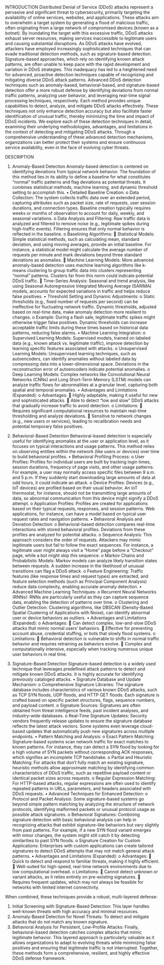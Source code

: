 INTRODUCTION
Distributed Denial of Service (DDoS) attacks represent a pervasive and significant threat to cybersecurity, primarily targeting the availability of online services, websites, and applications. These attacks aim to overwhelm a target system by generating a flood of malicious traffic, often originating from a large network of compromised devices (known as a botnet). By inundating the target with this excessive traffic, DDoS attacks exhaust server resources, making services inaccessible to legitimate users and causing substantial disruptions.
As DDoS attacks have evolved, attackers have employed increasingly sophisticated techniques that can evade traditional detection methods, such as signature-based detection. Signature-based approaches, which rely on identifying known attack patterns, are often unable to keep pace with the rapid development and variation in DDoS strategies. This inadequacy has led to a heightened need for advanced, proactive detection techniques capable of recognizing and mitigating diverse DDoS attack patterns.
Advanced DDoS detection techniques such as anomaly-based, behavioral-based, and signature-based detection offer a more robust defense by identifying deviations from normal traffic patterns, analyzing user behavior, and leveraging real-time signal processing techniques, respectively. Each method provides unique capabilities to detect, analyze, and mitigate DDoS attacks effectively. These techniques not only enhance detection accuracy but also facilitate faster identification of unusual traffic, thereby minimizing the time and impact of DDoS incidents.
We explore each of these detection techniques in detail, examining their underlying methodologies, advantages, and limitations in the context of detecting and mitigating DDoS attacks. Through a comprehensive understanding of these advanced detection mechanisms, organizations can better protect their systems and ensure continuous service availability, even in the face of evolving cyber threats.


DESCRIPTION
1. Anomaly-Based Detection
Anomaly-based detection is centered on identifying deviations from typical network behavior. The foundation of this method lies in its ability to define a baseline for what constitutes “normal” traffic patterns and flag deviations as potential threats. It combines statistical methods, machine learning, and dynamic threshold setting to accomplish this.
•	Detailed Baseline Creation:
o	Data Collection: The system collects traffic data over an extended period, capturing attributes such as packet size, rate of requests, user session durations, and connection types. Baseline creation typically requires weeks or months of observation to account for daily, weekly, and seasonal variations.
o	Data Analysis and Filtering: Raw traffic data is analyzed and filtered to remove noise (e.g., legitimate spikes during high-traffic events). Filtering ensures that only normal behavior is reflected in the baseline.
o	Baselining Algorithms:
	Statistical Models: Simple statistical methods, such as calculating mean, standard deviation, and using moving averages, provide an initial baseline. For instance, a statistical model might calculate the average number of requests per minute and mark deviations beyond three standard deviations as anomalies.
	Machine Learning Models: More advanced anomaly-based detection uses machine learning algorithms like k-means clustering to group traffic data into clusters representing “normal” patterns. Clusters far from this norm could indicate potential DDoS traffic.
	Time-Series Analysis: Seasonal and trend analysis, like using Seasonal Autoregressive Integrated Moving Average (SARIMA) models, accounts for expected variations in traffic and helps reduce false positives.
•	Threshold Setting and Dynamic Adjustments:
o	Static thresholds (e.g., fixed number of requests per second) can be ineffective for fluctuating network traffic. Dynamic thresholds, adjusted based on real-time data, make anomaly detection more resilient to changes.
o	Example: During a flash sale, legitimate traffic spikes might otherwise trigger false positives. Dynamic thresholds can increase acceptable traffic limits during these times based on historical data patterns, reducing false alarms.
•	Machine Learning Integration:
o	Supervised Learning Models: Supervised models, trained on labeled data (e.g., known attack vs. legitimate traffic), improve detection by learning specific features associated with attacks.
o	Unsupervised Learning Models: Unsupervised learning techniques, such as autoencoders, can identify anomalies without labeled data by compressing data into a lower-dimensional space. Deviations in the reconstruction error of autoencoders indicate potential anomalies.
o	Deep Learning Models: Complex networks like Convolutional Neural Networks (CNNs) and Long Short-Term Memory (LSTM) models can analyze traffic flows for abnormalities at a granular level, capturing both spatial and temporal anomalies.
•	Advantages and Limitations (Expanded):
o	Advantages:
	Highly adaptable, making it useful for new and sophisticated attacks.
	Able to detect “low and slow” DDoS attacks that gradually increase traffic to avoid detection.
o	Limitations:
	Requires significant computational resources to maintain real-time thresholding and analyze deviations.
	Sensitive to network changes (e.g., new users or services), leading to recalibration needs and potential temporary false positives.




2. Behavioral-Based Detection
Behavioral-based detection is especially useful for identifying anomalies at the user or application level, as it focuses on typical interactions and usage patterns. This method relies on observing entities within the network (like users or devices) over time to build behavioral profiles.
•	Behavioral Profiling Process:
o	User Profiles: Profiles for individual users are built by tracking login times, session durations, frequency of page visits, and other usage patterns. For example, a user may normally access specific files between 9 a.m. and 5 p.m. If they suddenly start downloading large amounts of data at odd hours, it could indicate an attack.
o	Device Profiles: Devices (e.g., IoT devices) are profiled based on their usual behavior. An IoT thermostat, for instance, should not be transmitting large amounts of data, so abnormal communication from this device might signify a DDoS attempt.
o	Application Profiles: Profiles are created for applications based on their typical requests, responses, and session patterns. Web applications, for instance, can have a model based on typical user request rates and navigation patterns.
•	Behavioral Analysis and Deviation Detection:
o	Behavioral-based detection compares real-time interactions with stored behavioral profiles. Deviations from these profiles are analyzed for potential attacks.
o	Sequence Analysis: This approach considers the order of requests. Attackers may mimic legitimate users but fail to follow the exact sequences. For instance, a legitimate user might always visit a “Home” page before a “Checkout” page, while a bot might skip this sequence.
o	Markov Chains and Probabilistic Models: Markov models can analyze likely transition states between requests. A sudden increase in the likelihood of unusual transitions can flag a DDoS attack.
o	Feature Engineering: Traffic features (like response times and request types) are extracted, and feature selection methods (such as Principal Component Analysis) reduce data complexity, enabling accurate anomaly detection.
•	Advanced Machine Learning Techniques:
o	Recurrent Neural Networks (RNNs): RNNs are particularly useful as they can capture sequence data, enabling the detection of patterns over time.
o	Clustering and Outlier Detection: Clustering algorithms, like DBSCAN (Density-Based Spatial Clustering of Applications with Noise), can identify abnormal user or device behaviors as outliers.
•	Advantages and Limitations (Expanded):
o	Advantages:
	Can detect complex, low-and-slow DDoS attacks that mimic normal users’ behaviors.
	Effective for preventing account abuse, credential stuffing, or bots that slowly flood systems.
o	Limitations:
	Behavioral detection is vulnerable to shifts in normal traffic behavior and requires retraining as behaviors evolve.
	Complex and computationally intensive, especially when tracking numerous unique user behaviors in real time.


3. Signature-Based Detection
Signature-based detection is a widely used technique that leverages predefined attack patterns to detect and mitigate known DDoS attacks. It is highly accurate for identifying previously cataloged attacks.
•	Signature Database and Update Mechanism:
o	Comprehensive Signature Libraries: The signature database includes characteristics of various known DDoS attacks, such as TCP SYN floods, UDP floods, and HTTP GET floods. Each signature is crafted based on specific packet structures, flags, sequence numbers, and payload content.
o	Signature Sources: Signatures are often obtained from threat intelligence feeds, past incident analyses, and industry-wide databases.
o	Real-Time Signature Updates: Security vendors frequently release updates to ensure the signature database reflects the latest attack vectors. Some systems even leverage cloud-based updates that automatically push new signatures across multiple endpoints.
•	Pattern Matching and Analysis:
o	Exact Pattern Matching: Signature-based systems scan network traffic for exact matches to known patterns. For instance, they can detect a SYN flood by looking for a high volume of SYN packets without corresponding ACK responses, which signifies an incomplete TCP handshake.
o	Partial and Heuristic Matching: For attacks that don’t fully match an existing signature, heuristic methods allow approximate matching by identifying common characteristics of DDoS traffic, such as repetitive payload content or identical packet sizes across requests.
o	Regular Expression Matching: For HTTP-based attacks, regular expressions are often used to identify repeated patterns in URLs, parameters, and headers associated with DDoS requests.
•	Advanced Techniques for Enhanced Detection:
o	Protocol and Packet Analysis: Some signature-based systems go beyond simple pattern matching by analyzing the structure of network protocols, identifying malformed packets or unusual protocol usage as possible attack signatures.
o	Behavioral Signatures: Combining signature detection with basic behavioral analysis can help in recognizing attacks that exhibit signature-like behaviors but vary slightly from past patterns. For example, if a new SYN flood variant emerges with minor changes, the system might still catch it by detecting similarities to past SYN floods.
o	Signature Creation for Custom Applications: Enterprises with custom applications can create tailored signatures to detect DDoS attempts that may not match general attack patterns.
•	Advantages and Limitations (Expanded):
o	Advantages:
	Quick to detect and respond to familiar threats, making it highly efficient.
	Well-suited for high-speed, real-time network environments due to low computational overhead.
o	Limitations:
	Cannot detect unknown or variant attacks, as it relies entirely on pre-existing signatures.
	Requires frequent updates, which may not always be feasible for networks with limited internet connectivity.

When combined, these techniques provide a robust, multi-layered defense:
1.	Initial Screening with Signature-Based Detection: This layer handles well-known threats with high accuracy and minimal resources.
2.	Anomaly-Based Detection for Novel Threats: To detect and mitigate attacks that do not match any known signature.
3.	Behavioral Analysis for Persistent, Low-Profile Attacks: Finally, behavioral-based detection catches complex attacks that mimic legitimate behavior.
This layered approach is particularly valuable as it allows organizations to adapt to evolving threats while minimizing false positives and ensuring that legitimate traffic is not interrupted. Together, these methods form a comprehensive, resilient, and highly effective DDoS defense framework.


